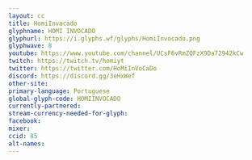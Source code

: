 ```yaml
---
layout: cc
title: HomiInvacado
glyphname: HOMI INVOCADO
glyphurl: https://i.glyphs.wf/glyphs/HomiInvocado.png
glyphwave: 8
youtube: https://www.youtube.com/channel/UCsF6vRmZQFzX9Da72942kCw
twitch: https://twitch.tv/homiyt
twitter: https://twitter.com/HoMiInVoCaDo
discord: https://discord.gg/3eHxWef
other-site: 
primary-language: Portuguese
global-glyph-code: HOMIINVOCADO
currently-partnered: 
stream-currency-needed-for-glyph: 
facebook: 
mixer: 
ccid: 85
alt-names: 
---
```


